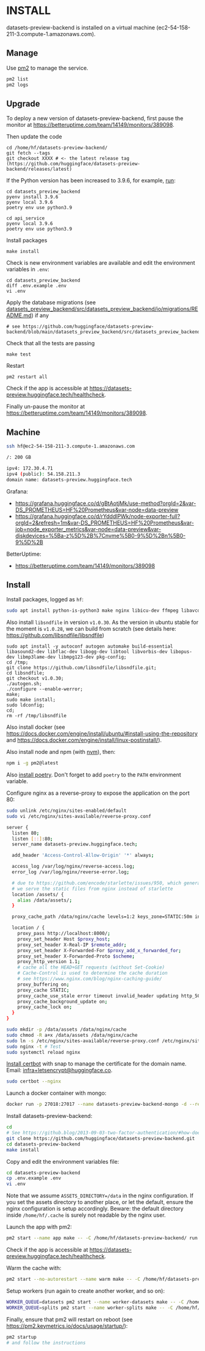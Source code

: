 # INSTALL

datasets-preview-backend is installed on a virtual machine (ec2-54-158-211-3.compute-1.amazonaws.com).

## Manage

Use [pm2](https://pm2.keymetrics.io/docs/usage/quick-start/#cheatsheet) to manage the service.

```bash
pm2 list
pm2 logs
```

## Upgrade

To deploy a new version of datasets-preview-backend, first pause the monitor at https://betteruptime.com/team/14149/monitors/389098.

Then update the code

```
cd /home/hf/datasets-preview-backend/
git fetch --tags
git checkout XXXX # <- the latest release tag (https://github.com/huggingface/datasets-preview-backend/releases/latest)
```

If the Python version has been increased to 3.9.6, for example, [run](https://stackoverflow.com/a/65589331/7351594):

```
cd datasets_preview_backend
pyenv install 3.9.6
pyenv local 3.9.6
poetry env use python3.9

cd api_service
pyenv local 3.9.6
poetry env use python3.9
```

Install packages

```
make install
```

Check is new environment variables are available and edit the environment variables in `.env`:

```
cd datasets_preview_backend
diff .env.example .env
vi .env
```

Apply the database migrations (see [datasets_preview_backend/src/datasets_preview_backend/io/migrations/README.md](./datasets_preview_backend/src/datasets_preview_backend/io/migrations/README.md)) if any

```
# see https://github.com/huggingface/datasets-preview-backend/blob/main/datasets_preview_backend/src/datasets_preview_backend/io/migrations/README.md
```

Check that all the tests are passing

```
make test
```

Restart

```
pm2 restart all
```

Check if the app is accessible at https://datasets-preview.huggingface.tech/healthcheck.

Finally un-pause the monitor at https://betteruptime.com/team/14149/monitors/389098.

## Machine

```bash
ssh hf@ec2-54-158-211-3.compute-1.amazonaws.com

/: 200 GB

ipv4: 172.30.4.71
ipv4 (public): 54.158.211.3
domain name: datasets-preview.huggingface.tech
```

Grafana:

- https://grafana.huggingface.co/d/gBtAotjMk/use-method?orgId=2&var-DS_PROMETHEUS=HF%20Prometheus&var-node=data-preview
- https://grafana.huggingface.co/d/rYdddlPWk/node-exporter-full?orgId=2&refresh=1m&var-DS_PROMETHEUS=HF%20Prometheus&var-job=node_exporter_metrics&var-node=data-preview&var-diskdevices=%5Ba-z%5D%2B%7Cnvme%5B0-9%5D%2Bn%5B0-9%5D%2B

BetterUptime:

- https://betteruptime.com/team/14149/monitors/389098

## Install

Install packages, logged as `hf`:

```bash
sudo apt install python-is-python3 make nginx libicu-dev ffmpeg libavcodec-extra
```

Also install `libsndfile` in version `v1.0.30`. As the version in ubuntu stable for the moment is `v1.0.28`, we can build from scratch (see details here: https://github.com/libsndfile/libsndfile)

```
sudo apt install -y autoconf autogen automake build-essential libasound2-dev libflac-dev libogg-dev libtool libvorbis-dev libopus-dev libmp3lame-dev libmpg123-dev pkg-config;
cd /tmp;
git clone https://github.com/libsndfile/libsndfile.git;
cd libsndfile;
git checkout v1.0.30;
./autogen.sh;
./configure --enable-werror;
make;
sudo make install;
sudo ldconfig;
cd;
rm -rf /tmp/libsndfile
```

Also install docker (see https://docs.docker.com/engine/install/ubuntu/#install-using-the-repository and https://docs.docker.com/engine/install/linux-postinstall/).

Also install node and npm (with [nvm](https://github.com/nvm-sh/nvm)), then:

```bash
npm i -g pm2@latest
```

Also [install poetry](https://python-poetry.org/docs/master/#installation). Don't forget to add `poetry` to the `PATH` environment variable.

Configure nginx as a reverse-proxy to expose the application on the port 80:

```bash
sudo unlink /etc/nginx/sites-enabled/default
sudo vi /etc/nginx/sites-available/reverse-proxy.conf
```

```bash
server {
  listen 80;
  listen [::]:80;
  server_name datasets-preview.huggingface.tech;

  add_header 'Access-Control-Allow-Origin' '*' always;

  access_log /var/log/nginx/reverse-access.log;
  error_log /var/log/nginx/reverse-error.log;

  # due to https://github.com/encode/starlette/issues/950, which generates errors in Safari: https://developer.apple.com/library/archive/documentation/AppleApplications/Reference/SafariWebContent/CreatingVideoforSafarioniPhone/CreatingVideoforSafarioniPhone.html#//apple_ref/doc/uid/TP40006514-SW6
  # we serve the static files from nginx instead of starlette
  location /assets/ {
    alias /data/assets/;
  }

  proxy_cache_path /data/nginx/cache levels=1:2 keys_zone=STATIC:50m inactive=24h max_size=1g;

  location / {
    proxy_pass http://localhost:8000/;
    proxy_set_header Host $proxy_host;
    proxy_set_header X-Real-IP $remote_addr;
    proxy_set_header X-Forwarded-For $proxy_add_x_forwarded_for;
    proxy_set_header X-Forwarded-Proto $scheme;
    proxy_http_version 1.1;
    # cache all the HEAD+GET requests (without Set-Cookie)
    # Cache-Control is used to determine the cache duration
    # see https://www.nginx.com/blog/nginx-caching-guide/
    proxy_buffering on;
    proxy_cache STATIC;
    proxy_cache_use_stale error timeout invalid_header updating http_500 http_502 http_503 http_504;
    proxy_cache_background_update on;
    proxy_cache_lock on;
  }
}
```

```bash
sudo mkdir -p /data/assets /data/nginx/cache
sudo chmod -R a+x /data/assets /data/nginx/cache
sudo ln -s /etc/nginx/sites-available/reverse-proxy.conf /etc/nginx/sites-enabled/reverse-proxy.conf
sudo nginx -t # Test
sudo systemctl reload nginx
```

[Install certbot](https://certbot.eff.org/lets-encrypt/ubuntufocal-nginx) with snap to manage the certificate for the domain name. Email: infra+letsencrypt@huggingface.co.

```bash
sudo certbot --nginx
```

Launch a docker container with mongo:

```bash
docker run -p 27018:27017 --name datasets-preview-backend-mongo -d --restart always mongo:latest
```

Install datasets-preview-backend:

```bash
cd
# See https://github.blog/2013-09-03-two-factor-authentication/#how-does-it-work-for-command-line-git for authentication
git clone https://github.com/huggingface/datasets-preview-backend.git
cd datasets-preview-backend
make install
```

Copy and edit the environment variables file:

```bash
cd datasets-preview-backend
cp .env.example .env
vi .env
```

Note that we assume `ASSETS_DIRECTORY=/data` in the nginx configuration. If you set the assets directory to another place, or let the default, ensure the nginx configuration is setup accordingly. Beware: the default directory inside `/home/hf/.cache` is surely not readable by the nginx user.

Launch the app with pm2:

```bash
pm2 start --name app make -- -C /home/hf/datasets-preview-backend/ run
```

Check if the app is accessible at https://datasets-preview.huggingface.tech/healthcheck.

Warm the cache with:

```bash
pm2 start --no-autorestart --name warm make -- -C /home/hf/datasets-preview-backend/ warm
```

Setup workers (run again to create another worker, and so on):

```bash
WORKER_QUEUE=datasets pm2 start --name worker-datasets make -- -C /home/hf/datasets-preview-backend/ worker
WORKER_QUEUE=splits pm2 start --name worker-splits make -- -C /home/hf/datasets-preview-backend/ worker
```

Finally, ensure that pm2 will restart on reboot (see https://pm2.keymetrics.io/docs/usage/startup/):

```bash
pm2 startup
# and follow the instructions
```
